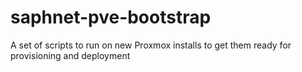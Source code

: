 # saphnet-pve-bootstrap
A set of scripts to run on new Proxmox installs to get them ready for provisioning and deployment
